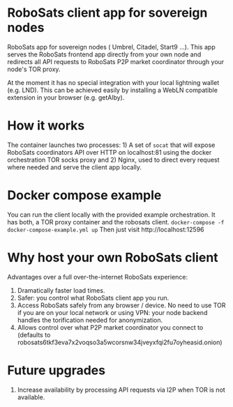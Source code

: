 # RoboSats client app for sovereign nodes

RoboSats app for sovereign nodes ( Umbrel, Citadel, Start9 ...). This app serves the RoboSats frontend app directly from your own node and redirects all API requests to RoboSats P2P market coordinator through your node's TOR proxy.

At the moment it has no special integration with your local lightning wallet (e.g. LND). This can be achieved easily by installing a WebLN compatible extension in your browser (e.g. getAlby).

# How it works

The container launches two processes: 1) A set of `socat` that will expose RoboSats coordinators API over HTTP on localhost:81 using the docker orchestration TOR socks proxy and 2) Nginx, used to direct every request where needed and serve the client app locally.

# Docker compose example
You can run the client locally with the provided example orchestration. It has both, a TOR proxy container and the robosats client.
`docker-compose -f docker-compose-example.yml up`
Then just visit http://localhost:12596

# Why host your own RoboSats client

Advantages over a full over-the-internet RoboSats experience:
1. Dramatically faster load times.
2. Safer: you control what RoboSats client app you run.
3. Access RoboSats safely from any browser / device. No need to use TOR if you are on your local network or using VPN: your node backend handles the torification needed for anonymization.
4. Allows control over what P2P market coordinator you connect to (defaults to robosats6tkf3eva7x2voqso3a5wcorsnw34jveyxfqi2fu7oyheasid.onion)

# Future upgrades

1. Increase availability by processing API requests via I2P when TOR is not available.